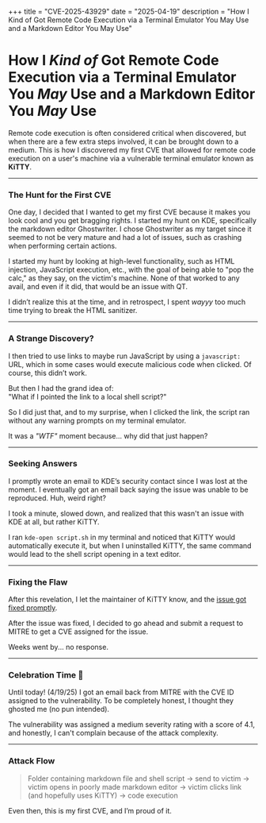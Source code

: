 +++ title = "CVE-2025-43929" date = "2025-04-19" description = "How I Kind of Got Remote Code Execution via a Terminal Emulator You May Use and a Markdown Editor You May Use"

# How I _Kind of_ Got Remote Code Execution via a Terminal Emulator You _May_ Use and a Markdown Editor You _May_ Use

Remote code execution is often considered critical when discovered, but when there are a few extra steps involved, it can be brought down to a medium. This is how I discovered my first CVE that allowed for remote code execution on a user's machine via a vulnerable terminal emulator known as **KiTTY**.

---

### The Hunt for the First CVE

One day, I decided that I wanted to get my first CVE because it makes you look cool and you get bragging rights. I started my hunt on KDE, specifically the markdown editor Ghostwriter. I chose Ghostwriter as my target since it seemed to not be very mature and had a lot of issues, such as crashing when performing certain actions.

I started my hunt by looking at high-level functionality, such as HTML injection, JavaScript execution, etc., with the goal of being able to "pop the calc," as they say, on the victim's machine. None of that worked to any avail, and even if it did, that would be an issue with QT.

I didn’t realize this at the time, and in retrospect, I spent _wayyy_ too much time trying to break the HTML sanitizer.

---

### A Strange Discovery?

I then tried to use links to maybe run JavaScript by using a `javascript:` URL, which in some cases would execute malicious code when clicked. Of course, this didn’t work.

But then I had the grand idea of:  
"What if I pointed the link to a local shell script?"

So I did just that, and to my surprise, when I clicked the link, the script ran without any warning prompts on my terminal emulator.

It was a _"WTF"_ moment because... why did that just happen?

---

### Seeking Answers

I promptly wrote an email to KDE’s security contact since I was lost at the moment. I eventually got an email back saying the issue was unable to be reproduced. Huh, weird right?

I took a minute, slowed down, and realized that this wasn't an issue with KDE at all, but rather KiTTY.

I ran `kde-open script.sh` in my terminal and noticed that KiTTY would automatically execute it, but when I uninstalled KiTTY, the same command would lead to the shell script opening in a text editor.

---

### Fixing the Flaw

After this revelation, I let the maintainer of KiTTY know, and the [issue got fixed promptly](https://github.com/kovidgoyal/kitty/commit/ce5cfdd9caf44c538af800a07162e1f49bd53c35).

After the issue was fixed, I decided to go ahead and submit a request to MITRE to get a CVE assigned for the issue.

Weeks went by... no response.

---

### Celebration Time 🎉

Until today! (4/19/25) I got an email back from MITRE with the CVE ID assigned to the vulnerability. To be completely honest, I thought they ghosted me (no pun intended).

The vulnerability was assigned a medium severity rating with a score of 4.1, and honestly, I can't complain because of the attack complexity.

---

### Attack Flow

> Folder containing markdown file and shell script → send to victim → victim opens in poorly made markdown editor → victim clicks link (and hopefully uses KiTTY) → code execution

Even then, this is my first CVE, and I’m proud of it.
